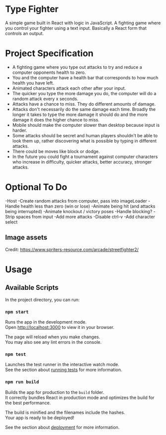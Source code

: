# Type Fighter

A simple game built in React with logic in JavaScript. A fighting game where you control your fighter using a text input.
Basically a React form that controls an output.

# Project Specification

- A fighting game where you type out attacks to try and reduce a computer opponents health to zero.
- You and the computer have a health bar that corresponds to how much health you have left.
- Animated characters attack each other after your input.
- The quicker you type the more damage you do, the computer will do a random attack every x seconds.
- Attacks have a chance to miss. They do different amounts of damage. 
- Attacks don't necessarily do the same damage each time. Broadly the longer it takes to type the more damage it should do and the more damage it does the higher chance to miss. 
- Mobile should make the computer slower than desktop because input is harder.
- Some attacks should be secret and human players shouldn't be able to look them up, rather discovering what is possible by typing in different attacks.
- There could be moves like block or dodge.
- In the future you could fight a tournament against computer characters who increase in difficulty, quicker attacks, better accuracy, stronger attacks.

[//]: # (# Hosted)

[//]: # ()
[//]: # (https://russellshire.github.io/Type-Fighter-V2/)

# Optional To Do

-Host
-Create random attacks from computer, pass into imageLoader
-Handle health less than zero (win or lose)
-Animate being hit (and attacks being interrupted)
-Animate knockout / victory poses
-Handle blocking?
-Strip spaces from input
-Add more attacks
-Disable ctrl-v
-Add character select

## Image assets
Credit:
https://www.spriters-resource.com/arcade/streetfighter2/


# Usage

[//]: # (## Changing git email)

[//]: # (git config --global user.email "EMAIL@EMAIL.COM")

[//]: # (Must be done to get Greenies on my github! Change back to work email after)


## Available Scripts

In the project directory, you can run:

### `npm start`

Runs the app in the development mode.\
Open [http://localhost:3000](http://localhost:3000) to view it in your browser.

The page will reload when you make changes.\
You may also see any lint errors in the console.

### `npm test`

Launches the test runner in the interactive watch mode.\
See the section about [running tests](https://facebook.github.io/create-react-app/docs/running-tests) for more information.

### `npm run build`

Builds the app for production to the `build` folder.\
It correctly bundles React in production mode and optimizes the build for the best performance.

The build is minified and the filenames include the hashes.\
Your app is ready to be deployed!

See the section about [deployment](https://facebook.github.io/create-react-app/docs/deployment) for more information.
